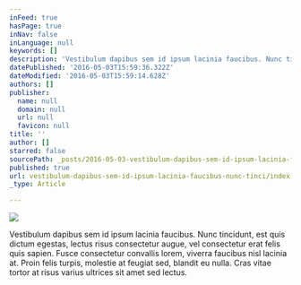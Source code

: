 ```yaml
---
inFeed: true
hasPage: true
inNav: false
inLanguage: null
keywords: []
description: 'Vestibulum dapibus sem id ipsum lacinia faucibus. Nunc tincidunt, est quis dictum egestas, lectus risus consectetur augue, vel consectetur erat felis quis sapien. Fusce consectetur convallis lorem, viverra faucibus nisl lacinia at. Proin felis turpis, molestie at feugiat sed, blandit eu nulla. Cras vitae tortor at risus varius ultrices sit amet sed lectus.'
datePublished: '2016-05-03T15:59:36.322Z'
dateModified: '2016-05-03T15:59:14.628Z'
authors: []
publisher:
  name: null
  domain: null
  url: null
  favicon: null
title: ''
author: []
starred: false
sourcePath: _posts/2016-05-03-vestibulum-dapibus-sem-id-ipsum-lacinia-faucibus-nunc-tinci.md
published: true
url: vestibulum-dapibus-sem-id-ipsum-lacinia-faucibus-nunc-tinci/index.html
_type: Article

---
```

![](https://the-grid-user-content.s3-us-west-2.amazonaws.com/635cdbbe-55da-4b97-835d-bc0a27c4b680.jpg)

Vestibulum dapibus sem id ipsum lacinia faucibus. Nunc tincidunt, est quis dictum egestas, lectus risus consectetur augue, vel consectetur erat felis quis sapien. Fusce consectetur convallis lorem, viverra faucibus nisl lacinia at. Proin felis turpis, molestie at feugiat sed, blandit eu nulla. Cras vitae tortor at risus varius ultrices sit amet sed lectus.